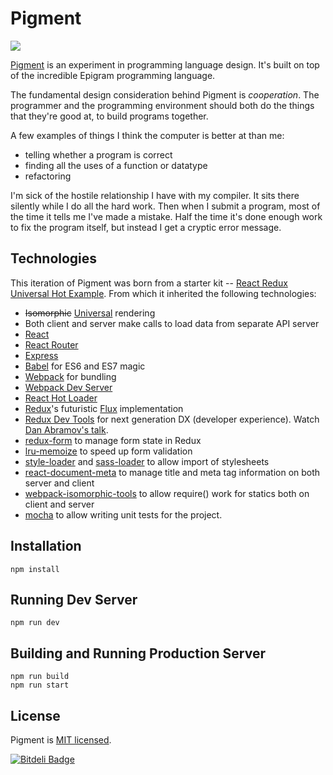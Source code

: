 # Pigment

[![](http://pigment.herokuapp.com/badge.svg)](http://pigment.herokuapp.com)

[Pigment](http://pigment.io) is an experiment in programming language design. It's built on top of
the incredible Epigram programming language.

The fundamental design consideration behind Pigment is *cooperation*. The programmer and the programming environment should both do the things that they're good at, to build programs together.

A few examples of things I think the computer is better at than me:

* telling whether a program is correct
* finding all the uses of a function or datatype
* refactoring

I'm sick of the hostile relationship I have with my compiler. It sits there silently while I do all the hard work. Then when I submit a program, most of the time it tells me I've made a mistake. Half the time it's done enough work to fix the program itself, but instead I get a cryptic error message.


## Technologies

This iteration of Pigment was born from a starter kit -- [React Redux Universal Hot Example](https://github.com/erikras/react-redux-universal-hot-example). From which it inherited the following technologies:

* ~~Isomorphic~~ [Universal](https://medium.com/@mjackson/universal-javascript-4761051b7ae9) rendering
* Both client and server make calls to load data from separate API server
* [React](https://github.com/facebook/react)
* [React Router](https://github.com/rackt/react-router)
* [Express](http://expressjs.com)
* [Babel](http://babeljs.io) for ES6 and ES7 magic
* [Webpack](http://webpack.github.io) for bundling
* [Webpack Dev Server](http://webpack.github.io/docs/webpack-dev-server.html)
* [React Hot Loader](https://github.com/gaearon/react-hot-loader)
* [Redux](https://github.com/gaearon/redux)'s futuristic [Flux](https://facebook.github.io/react/blog/2014/05/06/flux.html) implementation
* [Redux Dev Tools](https://github.com/gaearon/redux-devtools) for next generation DX (developer experience). Watch [Dan Abramov's talk](https://www.youtube.com/watch?v=xsSnOQynTHs).
* [redux-form](https://github.com/erikras/redux-form) to manage form state in Redux
* [lru-memoize](https://github.com/erikras/lru-memoize) to speed up form validation
* [style-loader](https://github.com/webpack/style-loader) and [sass-loader](https://github.com/jtangelder/sass-loader) to allow import of stylesheets
* [react-document-meta](https://github.com/kodyl/react-document-meta) to manage title and meta tag information on both server and client
* [webpack-isomorphic-tools](https://github.com/halt-hammerzeit/webpack-isomorphic-tools) to allow require() work for statics both on client and server
* [mocha](https://mochajs.org/) to allow writing unit tests for the project.


## Installation

```
npm install
```

## Running Dev Server

```
npm run dev
```

## Building and Running Production Server

```
npm run build
npm run start
```

## License

Pigment is [MIT licensed](http://opensource.org/licenses/MIT).


[![Bitdeli Badge](https://d2weczhvl823v0.cloudfront.net/joelburget/pigment/trend.png)](https://bitdeli.com/free "Bitdeli Badge")
